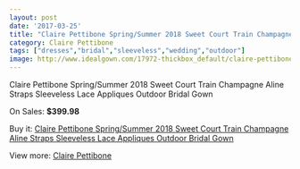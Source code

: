 ```yaml
---
layout: post
date: '2017-03-25'
title: "Claire Pettibone Spring/Summer 2018 Sweet Court Train Champagne Aline Straps Sleeveless Lace Appliques Outdoor Bridal Gown"
category: Claire Pettibone
tags: ["dresses","bridal","sleeveless","wedding","outdoor"]
image: http://www.idealgown.com/17972-thickbox_default/claire-pettibone-spring-summer-2018-sweet-court-train-champagne-aline-straps-sleeveless-lace-appliques-outdoor-bridal-gown.jpg
---
```

Claire Pettibone Spring/Summer 2018 Sweet Court Train Champagne Aline Straps Sleeveless Lace Appliques Outdoor Bridal Gown

On Sales: **$399.98**
<a href="https://www.idealgown.com/en/claire-pettibone/6973-claire-pettibone-spring-summer-2018-sweet-court-train-champagne-aline-straps-sleeveless-lace-appliques-outdoor-bridal-gown.html"><amp-img layout="responsive" width="600" height="600" src="//www.idealgown.com/17972-thickbox_default/claire-pettibone-spring-summer-2018-sweet-court-train-champagne-aline-straps-sleeveless-lace-appliques-outdoor-bridal-gown.jpg" alt="Claire Pettibone Spring/Summer 2018 Sweet Court Train Champagne Aline Straps Sleeveless Lace Appliques Outdoor Bridal Gown 0" /></a>
<a href="https://www.idealgown.com/en/claire-pettibone/6973-claire-pettibone-spring-summer-2018-sweet-court-train-champagne-aline-straps-sleeveless-lace-appliques-outdoor-bridal-gown.html"><amp-img layout="responsive" width="600" height="600" src="//www.idealgown.com/17978-thickbox_default/claire-pettibone-spring-summer-2018-sweet-court-train-champagne-aline-straps-sleeveless-lace-appliques-outdoor-bridal-gown.jpg" alt="Claire Pettibone Spring/Summer 2018 Sweet Court Train Champagne Aline Straps Sleeveless Lace Appliques Outdoor Bridal Gown 1" /></a>
<a href="https://www.idealgown.com/en/claire-pettibone/6973-claire-pettibone-spring-summer-2018-sweet-court-train-champagne-aline-straps-sleeveless-lace-appliques-outdoor-bridal-gown.html"><amp-img layout="responsive" width="600" height="600" src="//www.idealgown.com/17977-thickbox_default/claire-pettibone-spring-summer-2018-sweet-court-train-champagne-aline-straps-sleeveless-lace-appliques-outdoor-bridal-gown.jpg" alt="Claire Pettibone Spring/Summer 2018 Sweet Court Train Champagne Aline Straps Sleeveless Lace Appliques Outdoor Bridal Gown 2" /></a>
<a href="https://www.idealgown.com/en/claire-pettibone/6973-claire-pettibone-spring-summer-2018-sweet-court-train-champagne-aline-straps-sleeveless-lace-appliques-outdoor-bridal-gown.html"><amp-img layout="responsive" width="600" height="600" src="//www.idealgown.com/17976-thickbox_default/claire-pettibone-spring-summer-2018-sweet-court-train-champagne-aline-straps-sleeveless-lace-appliques-outdoor-bridal-gown.jpg" alt="Claire Pettibone Spring/Summer 2018 Sweet Court Train Champagne Aline Straps Sleeveless Lace Appliques Outdoor Bridal Gown 3" /></a>
<a href="https://www.idealgown.com/en/claire-pettibone/6973-claire-pettibone-spring-summer-2018-sweet-court-train-champagne-aline-straps-sleeveless-lace-appliques-outdoor-bridal-gown.html"><amp-img layout="responsive" width="600" height="600" src="//www.idealgown.com/17975-thickbox_default/claire-pettibone-spring-summer-2018-sweet-court-train-champagne-aline-straps-sleeveless-lace-appliques-outdoor-bridal-gown.jpg" alt="Claire Pettibone Spring/Summer 2018 Sweet Court Train Champagne Aline Straps Sleeveless Lace Appliques Outdoor Bridal Gown 4" /></a>
<a href="https://www.idealgown.com/en/claire-pettibone/6973-claire-pettibone-spring-summer-2018-sweet-court-train-champagne-aline-straps-sleeveless-lace-appliques-outdoor-bridal-gown.html"><amp-img layout="responsive" width="600" height="600" src="//www.idealgown.com/17974-thickbox_default/claire-pettibone-spring-summer-2018-sweet-court-train-champagne-aline-straps-sleeveless-lace-appliques-outdoor-bridal-gown.jpg" alt="Claire Pettibone Spring/Summer 2018 Sweet Court Train Champagne Aline Straps Sleeveless Lace Appliques Outdoor Bridal Gown 5" /></a>
<a href="https://www.idealgown.com/en/claire-pettibone/6973-claire-pettibone-spring-summer-2018-sweet-court-train-champagne-aline-straps-sleeveless-lace-appliques-outdoor-bridal-gown.html"><amp-img layout="responsive" width="600" height="600" src="//www.idealgown.com/17973-thickbox_default/claire-pettibone-spring-summer-2018-sweet-court-train-champagne-aline-straps-sleeveless-lace-appliques-outdoor-bridal-gown.jpg" alt="Claire Pettibone Spring/Summer 2018 Sweet Court Train Champagne Aline Straps Sleeveless Lace Appliques Outdoor Bridal Gown 6" /></a>

Buy it: [Claire Pettibone Spring/Summer 2018 Sweet Court Train Champagne Aline Straps Sleeveless Lace Appliques Outdoor Bridal Gown](https://www.idealgown.com/en/claire-pettibone/6973-claire-pettibone-spring-summer-2018-sweet-court-train-champagne-aline-straps-sleeveless-lace-appliques-outdoor-bridal-gown.html "Claire Pettibone Spring/Summer 2018 Sweet Court Train Champagne Aline Straps Sleeveless Lace Appliques Outdoor Bridal Gown")

View more: [Claire Pettibone](https://www.idealgown.com/en/127-claire-pettibone "Claire Pettibone")